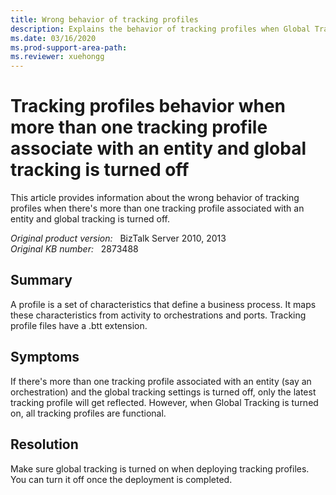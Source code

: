 ```yaml
---
title: Wrong behavior of tracking profiles
description: Explains the behavior of tracking profiles when Global Tracking is turned off.
ms.date: 03/16/2020
ms.prod-support-area-path:
ms.reviewer: xuehongg
---
```

# Tracking profiles behavior when more than one tracking profile associate with an entity and global tracking is turned off

This article provides information about the wrong behavior of tracking profiles when there's more than one tracking profile associated with an entity and global tracking is turned off.

_Original product version:_ &nbsp; BizTalk Server 2010, 2013  
_Original KB number:_ &nbsp; 2873488

## Summary

A profile is a set of characteristics that define a business process. It maps these characteristics from activity to orchestrations and ports. Tracking profile files have a .btt extension.

## Symptoms

If there's more than one tracking profile associated with an entity (say an orchestration) and the global tracking settings is turned off, only the latest tracking profile will get reflected. However, when Global Tracking is turned on, all tracking profiles are functional.

## Resolution

Make sure global tracking is turned on when deploying tracking profiles. You can turn it off once the deployment is completed.
